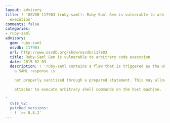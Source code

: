 ```yaml
---
layout: advisory
title: ! 'OSVDB-117903 (ruby-saml): Ruby-Saml Gem is vulnerable to arbitrary code
  execution'
comments: false
categories:
- ruby-saml
advisory:
  gem: ruby-saml
  osvdb: 117903
  url: http://www.osvdb.org/show/osvdb/117903
  title: Ruby-Saml Gem is vulnerable to arbitrary code execution
  date: 2015-02-03
  description: ! 'ruby-saml contains a flaw that is triggered as the URI value of
    a SAML response is

    not properly sanitized through a prepared statement. This may allow a remote

    attacker to execute arbitrary shell commands on the host machine.

'
  cvss_v2: 
  patched_versions:
  - ! '>= 0.8.2'
---
```

